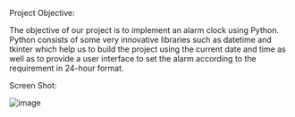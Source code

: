 Project Objective:

The objective of our project is to implement an alarm clock using Python. 
Python consists of some very innovative libraries such as datetime and tkinter which help us to build the project using the current date and time as well as to provide a user interface to set the alarm according to the requirement in 24-hour format.


Screen Shot:



![image](https://github.com/Akhileswar-K/ALARM_CLOCK/assets/141510337/792903a5-bad5-446a-b9ce-f81c542e130a)
